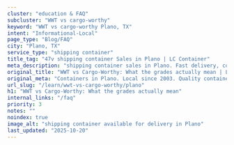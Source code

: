 ```yaml
---
cluster: "education & FAQ"
subcluster: "WWT vs cargo-worthy"
keyword: "WWT vs cargo-worthy Plano, TX"
intent: "Informational-Local"
page_type: "Blog/FAQ"
city: "Plano, TX"
service_type: "shipping container"
title_tag: "47v shipping container Sales in Plano | LC Container"
meta_description: "shipping container sales in Plano. Fast delivery, competitive pricing. Serving wwt vs cargo worthy area. Quote ID: PQ2. Call (214) 524-4168 for your free quote today."
original_title: "WWT vs Cargo-Worthy: What the grades actually mean | LC Container"
original_meta: "Containers in Plano. Local since 2003. Quality containers. Fast delivery. Get your free quote — call (214) 524-4168 today. LC Container — your trusted DFW co..."
url_slug: "/learn/wwt-vs-cargo-worthy/plano"
h1: "WWT vs Cargo-Worthy: What the grades actually mean"
internal_links: "/faq"
priority: 3
notes: ""
noindex: true
image_alt: "shipping container available for delivery in Plano"
last_updated: "2025-10-20"
---
```


<!-- TODO: Add unique city/inventory copy, images, and internal links here. -->
